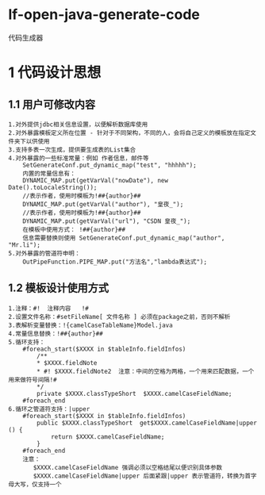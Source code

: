 # lf-open-java-generate-code
代码生成器

# 1 代码设计思想

## 1.1 用户可修改内容

    1.对外提供jdbc相关信息设置，以便解析数据库使用
    2.对外暴露模板定义所在位置 - 针对于不同架构，不同的人，会将自己定义的模板放在指定文件夹下以供使用
    3.支持多表一次生成，提供要生成表的List集合
    4.对外暴露的一些标准常量：例如 作者信息，邮件等
        SetGenerateConf.put_dynamic_map("test", "hhhhh");
        内置的常量信息有：
        DYNAMIC_MAP.put(getVarVal("nowDate"), new Date().toLocaleString());
        //表示作者，使用时模板为!##{author}##
        DYNAMIC_MAP.put(getVarVal("author"), "皇夜_");
        //表示作者，使用时模板为!##{author}##
        DYNAMIC_MAP.put(getVarVal("url"), "CSDN 皇夜_");
        在模板中使用方式： !##{author}##
        信息需要替换则使用 SetGenerateConf.put_dynamic_map("author", "Mr.li");
    5.对外暴露的管道符申明：
        OutPipeFunction.PIPE_MAP.put("方法名","lambda表达式");       
    
## 1.2 模板设计使用方式
     
    1.注释：#!  注释内容   !#
    2.设置文件名称：#setFileName[ 文件名称 ] 必须在package之前，否则不解析
    3.表解析变量替换：!{camelCaseTableName}Model.java 
    4.常量信息替换：!##{author}##
    5.循环支持：
        #foreach_start($XXXX in $tableInfo.fieldInfos)
            /**
            * $XXXX.fieldNote
            * #! $XXXX.fieldNote2  注意：中间的空格为两格，一个用来匹配数据，一个用来做符号间隔!#
            */
            private $XXXX.classTypeShort  $XXXX.camelCaseFieldName;
        #foreach_end
    6.循环之管道符支持：|upper
        #foreach_start($XXXX in $tableInfo.fieldInfos)
            public $XXXX.classTypeShort  get$XXXX.camelCaseFieldName|upper () {
                return $XXXX.camelCaseFieldName;
            }
        #foreach_end
        注意：
           $XXXX.camelCaseFieldName 强调必须以空格结尾以便识别具体参数
           $XXXX.camelCaseFieldName|upper 后面紧跟|upper 表示管道符，转换为首字母大写，仅支持一个
